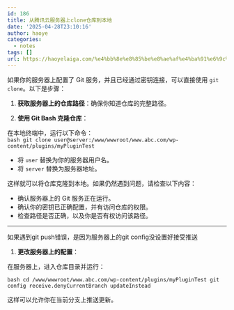 ```yaml
---
id: 186
title: 从腾讯云服务器上clone仓库到本地
date: '2025-04-28T23:10:16'
author: haoye
categories:
  - notes
tags: []
url: https://haoyelaiga.com/%e4%bb%8e%e8%85%be%e8%ae%af%e4%ba%91%e6%9c%8d%e5%8a%a1%e5%99%a8%e4%b8%8aclone%e4%bb%93%e5%ba%93%e5%88%b0%e6%9c%ac%e5%9c%b0/
---
```


如果你的服务器上配置了 Git 服务，并且已经通过密钥连接，可以直接使用 `git clone`。以下是步骤：

1. **获取服务器上的仓库路径**：确保你知道仓库的完整路径。

2. **使用 Git Bash 克隆仓库**：

在本地终端中，运行以下命令：\
`bash
git clone user@server:/www/wwwroot/www.abc.com/wp-content/plugins/myPluginTest`

- 将 `user` 替换为你的服务器用户名。
- 将 `server` 替换为服务器地址。

这样就可以将仓库克隆到本地。如果仍然遇到问题，请检查以下内容：

- 确认服务器上的 Git 服务正在运行。
- 确认你的密钥已正确配置，并有访问仓库的权限。
- 检查路径是否正确，以及你是否有权访问该路径。

***

如果遇到git push错误，是因为服务器上的git config没设置好接受推送

1. **更改服务器上的配置**：

在服务器上，进入仓库目录并运行：

`bash
cd /www/wwwroot/www.abc.com/wp-content/plugins/myPluginTest
git config receive.denyCurrentBranch updateInstead`

这样可以允许你在当前分支上推送更新。
